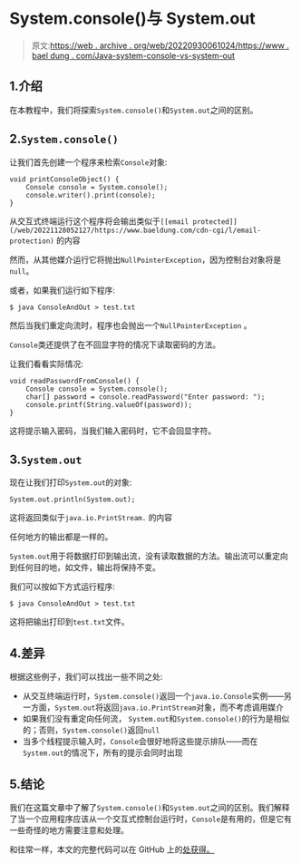 # System.console()与 System.out

> 原文:[https://web . archive . org/web/20220930061024/https://www . bael dung . com/Java-system-console-vs-system-out](https://web.archive.org/web/20220930061024/https://www.baeldung.com/java-system-console-vs-system-out)

## 1.介绍

在本教程中，我们将探索`System.console()`和`System.out`之间的区别。

## 2.`System.console()`

让我们首先创建一个程序来检索`Console`对象:

```
void printConsoleObject() {
    Console console = System.console();
    console.writer().print(console);
}
```

从交互式终端运行这个程序将会输出类似于`[[email protected]](/web/20221128052127/https://www.baeldung.com/cdn-cgi/l/email-protection)` 的内容

然而，从其他媒介运行它将抛出`NullPointerException`，因为控制台对象将是`null`。

或者，如果我们运行如下程序:

```
$ java ConsoleAndOut > test.txt
```

然后当我们重定向流时，程序也会抛出一个`NullPointerException` 。

`Console`类还提供了在不回显字符的情况下读取密码的方法。

让我们看看实际情况:

```
void readPasswordFromConsole() {
    Console console = System.console();
    char[] password = console.readPassword("Enter password: ");
    console.printf(String.valueOf(password));
}
```

这将提示输入密码，当我们输入密码时，它不会回显字符。

## 3.`System.out`

现在让我们打印`System.out`的对象:

```
System.out.println(System.out);
```

这将返回类似于`java.io.PrintStream.` 的内容

任何地方的输出都是一样的。

`System.out`用于将数据打印到输出流，没有读取数据的方法。输出流可以重定向到任何目的地，如文件，输出将保持不变。

我们可以按如下方式运行程序:

```
$ java ConsoleAndOut > test.txt
```

这将把输出打印到`test.txt`文件。

## 4.差异

根据这些例子，我们可以找出一些不同之处:

*   从交互终端运行时，`System.console()`返回一个`java.io.Console`实例——另一方面，`System.out`将返回`java.io.PrintStream`对象，而不考虑调用媒介
*   如果我们没有重定向任何流， `System.out`和`System.console()`的行为是相似的；否则，`System.console()`返回`null`
*   当多个线程提示输入时，`Console`会很好地将这些提示排队——而在`System.out`的情况下，所有的提示会同时出现

## 5.结论

我们在这篇文章中了解了`System.console()`和`System.out`之间的区别。我们解释了当一个应用程序应该从一个交互式控制台运行时，`Console`是有用的，但是它有一些奇怪的地方需要注意和处理。

和往常一样，本文的完整代码可以在 GitHub 上的[处获得。](https://web.archive.org/web/20221128052127/https://github.com/eugenp/tutorials/tree/master/core-java-modules/core-java-console)